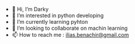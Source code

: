 - 👋 Hi, I’m Darky
- 👀 I’m interested in python developing 
- 🌱 I’m currently learning pyhton
- 💞️ I’m looking to collaborate on machin learning
- 📫 How to reach me : ilias.benachir@gmail.com

<!---
Vim is trash!!!
--->
